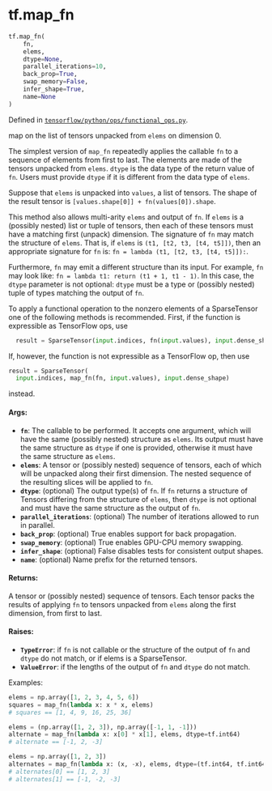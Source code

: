 <div itemscope itemtype="http://developers.google.com/ReferenceObject">
<meta itemprop="name" content="tf.map_fn" />
<meta itemprop="path" content="Stable" />
</div>

# tf.map_fn

``` python
tf.map_fn(
    fn,
    elems,
    dtype=None,
    parallel_iterations=10,
    back_prop=True,
    swap_memory=False,
    infer_shape=True,
    name=None
)
```



Defined in [`tensorflow/python/ops/functional_ops.py`](https://www.tensorflow.org/code/tensorflow/python/ops/functional_ops.py).

map on the list of tensors unpacked from `elems` on dimension 0.

The simplest version of `map_fn` repeatedly applies the callable `fn` to a
sequence of elements from first to last. The elements are made of the
tensors unpacked from `elems`. `dtype` is the data type of the return
value of `fn`. Users must provide `dtype` if it is different from
the data type of `elems`.

Suppose that `elems` is unpacked into `values`, a list of tensors. The shape
of the result tensor is `[values.shape[0]] + fn(values[0]).shape`.

This method also allows multi-arity `elems` and output of `fn`.  If `elems`
is a (possibly nested) list or tuple of tensors, then each of these tensors
must have a matching first (unpack) dimension.  The signature of `fn` may
match the structure of `elems`.  That is, if `elems` is
`(t1, [t2, t3, [t4, t5]])`, then an appropriate signature for `fn` is:
`fn = lambda (t1, [t2, t3, [t4, t5]]):`.

Furthermore, `fn` may emit a different structure than its input.  For example,
`fn` may look like: `fn = lambda t1: return (t1 + 1, t1 - 1)`.  In this case,
the `dtype` parameter is not optional: `dtype` must be a type or (possibly
nested) tuple of types matching the output of `fn`.

To apply a functional operation to the nonzero elements of a SparseTensor
one of the following methods is recommended. First, if the function is
expressible as TensorFlow ops, use

```python
  result = SparseTensor(input.indices, fn(input.values), input.dense_shape)
```

If, however, the function is not expressible as a TensorFlow op, then use

```python
result = SparseTensor(
  input.indices, map_fn(fn, input.values), input.dense_shape)
```

instead.

#### Args:

* <b>`fn`</b>: The callable to be performed.  It accepts one argument, which will
    have the same (possibly nested) structure as `elems`.  Its output
    must have the same structure as `dtype` if one is provided, otherwise
    it must have the same structure as `elems`.
* <b>`elems`</b>: A tensor or (possibly nested) sequence of tensors, each of which
    will be unpacked along their first dimension.  The nested sequence
    of the resulting slices will be applied to `fn`.
* <b>`dtype`</b>: (optional) The output type(s) of `fn`.  If `fn` returns a structure
    of Tensors differing from the structure of `elems`, then `dtype` is not
    optional and must have the same structure as the output of `fn`.
* <b>`parallel_iterations`</b>: (optional) The number of iterations allowed to run
    in parallel.
* <b>`back_prop`</b>: (optional) True enables support for back propagation.
* <b>`swap_memory`</b>: (optional) True enables GPU-CPU memory swapping.
* <b>`infer_shape`</b>: (optional) False disables tests for consistent output shapes.
* <b>`name`</b>: (optional) Name prefix for the returned tensors.


#### Returns:

A tensor or (possibly nested) sequence of tensors.  Each tensor packs the
results of applying `fn` to tensors unpacked from `elems` along the first
dimension, from first to last.


#### Raises:

* <b>`TypeError`</b>: if `fn` is not callable or the structure of the output of
    `fn` and `dtype` do not match, or if elems is a SparseTensor.
* <b>`ValueError`</b>: if the lengths of the output of `fn` and `dtype` do not match.

Examples:
  ```python
  elems = np.array([1, 2, 3, 4, 5, 6])
  squares = map_fn(lambda x: x * x, elems)
  # squares == [1, 4, 9, 16, 25, 36]
  ```

  ```python
  elems = (np.array([1, 2, 3]), np.array([-1, 1, -1]))
  alternate = map_fn(lambda x: x[0] * x[1], elems, dtype=tf.int64)
  # alternate == [-1, 2, -3]
  ```

  ```python
  elems = np.array([1, 2, 3])
  alternates = map_fn(lambda x: (x, -x), elems, dtype=(tf.int64, tf.int64))
  # alternates[0] == [1, 2, 3]
  # alternates[1] == [-1, -2, -3]
  ```